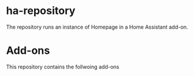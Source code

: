 # ha-repository
The repository runs an instance of Homepage in a Home Assistant add-on.
# Add-ons
This repository contains the follwoing add-ons


